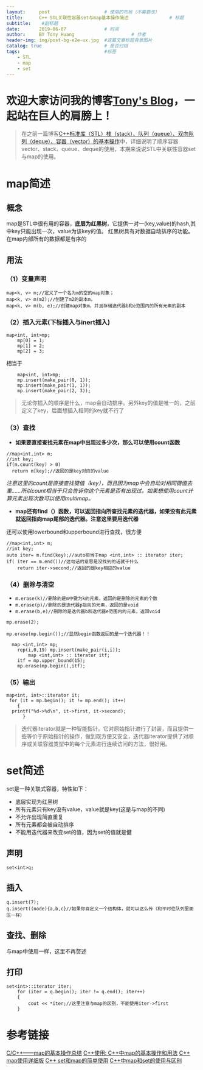 ```yaml
---
layout:     post                    # 使用的布局（不需要改）
title:      C++ STL关联性容器set与map基本操作简述               # 标题 
subtitle:    #副标题
date:       2019-06-07              # 时间
author:     BY Tony Huang                     # 作者
header-img: img/post-bg-e2e-ux.jpg  #这篇文章标题背景图片
catalog: true                       # 是否归档
tags:                               #标签
    - STL
    - map
    - set
---
```


# 欢迎大家访问我的博客[Tony's Blog](https://yunfanzhilu.github.io/)，一起站在巨人的肩膀上！
>在之前一篇博客[C++标准库（STL）栈（stack）、队列（queue）、双向队列（deque）、容器（vector）的基本操作](https://mp.csdn.net/mdeditor/88744518#)中，详细说明了顺序容器vector、stack、queue、deque的使用，本期来说说STL中关联性容器set与map的使用。
# map简述
## 概念
map是STL中很有用的容器，**底层为红黑树**，它提供一对一(key,value)的hash,其中key只能出现一次，value为该key的值。
红黑树具有对数据自动排序的功能。在map内部所有的数据都是有序的
## 用法
### （1）变量声明

```
map<k, v> m;//定义了一个名为m的空的map对象；
map<k, v> m(m2);//创建了m2的副本m，
map<k, v> m(b, e);//创建map对象m，并且存储迭代器b和e范围内的所有元素的副本
```

### （2）插入元素(下标插入与inert插入) 
```
map<int, int>mp;
	mp[0] = 1;
	mp[1] = 2;
	mp[2] = 3;
```
相当于

```
	map<int, int>mp;
	mp.insert(make_pair(0, 1));
	mp.insert(make_pair(1, 1));
	mp.insert(make_pair(2, 3));
```

>无论你插入的顺序是什么，map会自动排序。另外key的值是唯一的，之前定义了key，后面想插入相同的key就不行了

### （3）查找

 - **如果要直接查找元素在map中出现过多少次，那么可以使用count函数**
  ```
//map<int,int> m;
//int key;
if(m.count(key) > 0)
    return m[key];//返回的是key对应的value
```
*注意这里的count是直接查找键值（key），而且因为map中会自动对相同键值去重……所以count相当于只会告诉你这个元素是否有出现过。如果想使用count计算元素出现次数可以使用multimap。*
 - **map还有find（）函数，可以返回指向所查找元素的迭代器，如果没有此元素就返回指向map尾部的迭代器。注意这里要用迭代器**
 
还可以使用lowerbound和upperbound进行查找，很方便
```
//map<int,int> m;
//int key;
auto iter= m.find(key);//auto相当于map <int,int> :: iterator iter;
if( iter == m.end())//这句话的意思是没找到的话就干什么
    return iter->second;//返回的是key相应的value
```
### （4）删除与清空

 - `m.erase(k)//删除的是m中键为k的元素，返回的是删除的元素的个数`
 - `m.erase(p)//删除的是迭代器p指向的元素，返回的是void`
 - `m.erase(b,e)//删除的是迭代器b和迭代器e范围内的元素，返回void`
 
 

```
mp.erase(2);
```

```
mp.erase(mp.begin());//显然begin函数返回的是一个迭代器！！
```

```
  map <int,int> mp;
    rep(i,0,19) mp.insert(make_pair(i,i));
        map <int,int> :: iterator itf;
    itf = mp.upper_bound(15);
    mp.erase(mp.begin(),itf);    
```

### （5）输出

```
map<int, int>::iterator it;
 for (it = mp.begin(); it != mp.end(); it++)
    {
  printf("%d->%d\n", it->first, it->second);
      }
```
>迭代器iterator就是一种智能指针。它对原始指针进行了封装，而且提供一些等价于原始指针的操作，做到既方便又安全，迭代器iterator提供了对顺序或关联容器类型中的每个元素进行连续访问的方法，很好用。

# set简述
set是一种关联式容器，特性如下：

 - 底层实现为红黑树
 - 所有元素只有key没有value，value就是key(这是与map的不同)
 - 不允许出现简直重复
 - 所有元素都会被自动排序
 - 不能用迭代器来改变set的值，因为set的值就是健
## 声明

```
set<int>q;
```

## 插入

```
q.insert(7);
q.insert((node){a,b,c}//如果你自定义一个结构体，就可以这么传（和平时往队列里面压一样）
```
## 查找、删除
与map中使用一样，这里不再赘述
## 打印

```
set<int>::iterator iter;
	for (iter = q.begin(); iter != q.end(); iter++)
	{
		cout << *iter;//这里注意与map的区别，不能使用iter->first
	}
```

# 参考链接
[C/C++——map的基本操作总结](https://blog.csdn.net/google19890102/article/details/51720305)
[C++使用: C++中map的基本操作和用法](https://www.cnblogs.com/empty16/p/6395813.html)
[C++ map使用详细版](https://blog.csdn.net/baidu_30594023/article/details/81913967)
[C++ set和map的简单使用](https://www.cnblogs.com/captain1/p/9477916.html)
[C++中map和set的使用与区别](https://blog.csdn.net/zy20150613/article/details/78693579)

